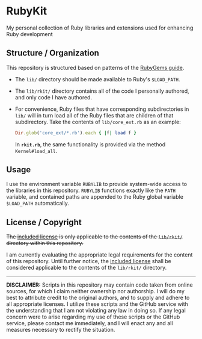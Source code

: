 # RubyKit
My personal collection of Ruby libraries and extensions used for enhancing Ruby development

## Structure / Organization
This repository is structured based on patterns of the [RubyGems guide](http://guides.rubygems.org/patterns/#loading-code).

- The `lib/` directory should be made available to Ruby's `$LOAD_PATH`.
- The `lib/rkit/` directory contains all of the code I personally authored, and only code I have authored.
- For convenience, Ruby files that have corresponding subdirectories in `lib/` will in turn load all of the Ruby files that are children of that subdirectory. Take the contents of `lib/core_ext.rb` as an example:

    ```ruby
    Dir.glob('core_ext/*.rb').each { |f| load f }
    ```
    
    In **`rkit.rb`**, the same functionality is provided via the method `Kernel#load_all`.


## Usage
I use the environment variable `RUBYLIB` to provide system-wide access to the libraries in this repository. `RUBYLIB` functions exactly like the `PATH` variable, and contained paths are appended to the Ruby global variable `$LOAD_PATH` automatically.

## License / Copyright
~~The [included license](lib/rkit/LICENSE) is only applicable to the contents of the `lib/rkit/` directory within this repository.~~

I am currently evaluating the appropriate legal requirements for the content of this repository. Until further notice, the [included license](lib/rkit/LICENSE) shall be considered applicable to the contents of the `lib/rkit/` directory.

---
**DISCLAIMER:** Scripts in this repository may contain code taken from online sources, for which I claim neither ownership nor authorship. I will do my best to attribute credit to the original authors, and to supply and adhere to all appropriate licenses. I utilize these scripts and the GitHub service with the understanding that I am not violating any law in doing so. If any legal concern were to arise regarding my use of these scripts or the GitHub service, please contact me immediately, and I will enact any and all measures necessary to rectify the situation.
